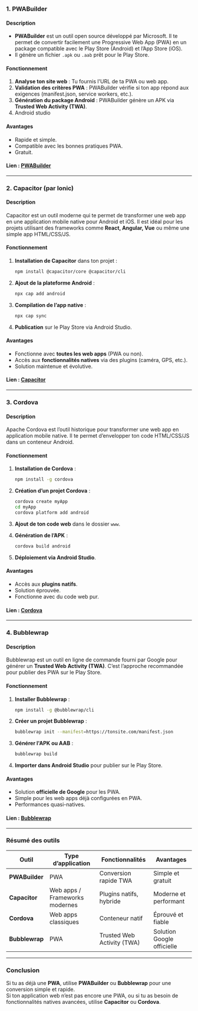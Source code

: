 
### **1. PWABuilder**

#### **Description**

- **PWABuilder** est un outil open source développé par Microsoft. Il te permet de convertir facilement une Progressive Web App (PWA) en un package compatible avec le Play Store (Android) et l’App Store (iOS).
- Il génère un fichier `.apk` ou `.aab` prêt pour le Play Store.

#### **Fonctionnement**

1. **Analyse ton site web** : Tu fournis l'URL de ta PWA ou web app.
2. **Validation des critères PWA** : PWABuilder vérifie si ton app répond aux exigences (manifest.json, service workers, etc.).
3. **Génération du package Android** : PWABuilder génère un APK via **Trusted Web Activity (TWA)**.
4. Android studio

#### **Avantages**

- Rapide et simple.
- Compatible avec les bonnes pratiques PWA.
- Gratuit.

#### **Lien** : [PWABuilder](https://www.pwabuilder.com/)

---

### **2. Capacitor (par Ionic)**

#### **Description**

Capacitor est un outil moderne qui te permet de transformer une web app en une application mobile native pour Android et iOS. Il est idéal pour les projets utilisant des frameworks comme **React, Angular, Vue** ou même une simple app HTML/CSS/JS.

#### **Fonctionnement**

1. **Installation de Capacitor** dans ton projet :
    
    ```bash
    npm install @capacitor/core @capacitor/cli
    ```
    
2. **Ajout de la plateforme Android** :
    
    ```bash
    npx cap add android
    ```
    
3. **Compilation de l’app native** :
    
    ```bash
    npx cap sync
    ```
    
4. **Publication** sur le Play Store via Android Studio.

#### **Avantages**

- Fonctionne avec **toutes les web apps** (PWA ou non).
- Accès aux **fonctionnalités natives** via des plugins (caméra, GPS, etc.).
- Solution maintenue et évolutive.

#### **Lien** : [Capacitor](https://capacitorjs.com/)

---

### **3. Cordova**

#### **Description**

Apache Cordova est l’outil historique pour transformer une web app en application mobile native. Il te permet d’envelopper ton code HTML/CSS/JS dans un conteneur Android.

#### **Fonctionnement**

1. **Installation de Cordova** :
    
    ```bash
    npm install -g cordova
    ```
    
2. **Création d’un projet Cordova** :
    
    ```bash
    cordova create myApp
    cd myApp
    cordova platform add android
    ```
    
3. **Ajout de ton code web** dans le dossier `www`.
4. **Génération de l’APK** :
    
    ```bash
    cordova build android
    ```
    
5. **Déploiement via Android Studio**.

#### **Avantages**

- Accès aux **plugins natifs**.
- Solution éprouvée.
- Fonctionne avec du code web pur.

#### **Lien** : [Cordova](https://cordova.apache.org/)

---

### **4. Bubblewrap**

#### **Description**

Bubblewrap est un outil en ligne de commande fourni par Google pour générer un **Trusted Web Activity (TWA)**. C’est l’approche recommandée pour publier des PWA sur le Play Store.

#### **Fonctionnement**

1. **Installer Bubblewrap** :
    
    ```bash
    npm install -g @bubblewrap/cli
    ```
    
2. **Créer un projet Bubblewrap** :
    
    ```bash
    bubblewrap init --manifest=https://tonsite.com/manifest.json
    ```
    
3. **Générer l'APK ou AAB** :
    
    ```bash
    bubblewrap build
    ```
    
4. **Importer dans Android Studio** pour publier sur le Play Store.

#### **Avantages**

- Solution **officielle de Google** pour les PWA.
- Simple pour les web apps déjà configurées en PWA.
- Performances quasi-natives.

#### **Lien** : [Bubblewrap](https://github.com/GoogleChromeLabs/bubblewrap)

---

### **Résumé des outils**

|**Outil**|**Type d’application**|**Fonctionnalités**|**Avantages**|
|---|---|---|---|
|**PWABuilder**|PWA|Conversion rapide TWA|Simple et gratuit|
|**Capacitor**|Web apps / Frameworks modernes|Plugins natifs, hybride|Moderne et performant|
|**Cordova**|Web apps classiques|Conteneur natif|Éprouvé et fiable|
|**Bubblewrap**|PWA|Trusted Web Activity (TWA)|Solution Google officielle|

---

### **Conclusion**

Si tu as déjà une **PWA**, utilise **PWABuilder** ou **Bubblewrap** pour une conversion simple et rapide.  
Si ton application web n’est pas encore une PWA, ou si tu as besoin de fonctionnalités natives avancées, utilise **Capacitor** ou **Cordova**. 